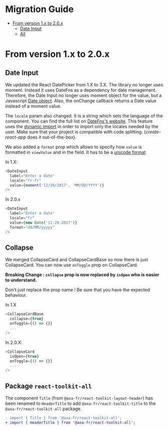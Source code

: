 <h1>Migration Guide</h1>

- [From version 1.x to 2.0.x](#from-version-1x-to-20x)
  - [Date Input](#date-input)
  - [All](#package-react-toolkit-all)

# From version 1.x to 2.0.x

## Date Input

We updated the React DatePicker from 1.X to 3.X. The library no longer uses moment. Instead it uses DateFns as a dependency for date management. Therefore, the Date Input no longer uses moment object for the value, but a Javascript [Date object](https://developer.mozilla.org/en-US/docs/Web/JavaScript/Reference/Global_Objects/Date). Also, the onChange callback returns a Date value instead of a moment value.

The `locale` param also changed. It is a string which sets the language of the component. You can find the full list on [DateFns's website](https://date-fns.org/v2.0.0-alpha.18/docs/I18n#supported-languages). This feature uses the [dynamic import](https://reactjs.org/docs/code-splitting.html#import) in order to import only the locales needed by the user. Make sure that your project is compatible with code splitting. (_create-react-app_ does it out-of-the-box).

We also added a `format` prop which allows to specify how `value` is formatted in `viewValue` and in the field. It has to be a [unicode format](https://www.unicode.org/reports/tr35/tr35-dates.html#Date_Field_Symbol_Table)

In 1.X:

```javascript
<DateInput
  label="Enter a date"
  locale="fr-fr"
  value={moment('11/26/2017', 'MM/DD/YYYY')}
/>
```

In 2.0.x

```javascript
<DateInput
  label="Enter a date"
  locale="fr"
  value={new Date('11-26-2017')}
  format="dd/MM/yyyyy"
/>
```

## Collapse

We merged CollapseCard and CollapseCardBase so now there is just CollapseCard. You can now use `onToggle` prop on CollapseCard.

**Breaking Change : `collapse` prop is now replaced by `isOpen` who is easier to understand.**

Don't just replace the prop name ! Be sure that you have the expected behaviour.

In 1.X

```javascript
<CollapseCardBase
  collapse={true}
  onToggle={() => {}}
  ...
/>
```

In 2.0.X:

```javascript
<CollapseCard
  isOpen={true}
  onToggle={() => {}}
  ...
/>
```

## Package `react-toolkit-all`

The component `Title` (from `@axa-fr/react-toolkit-layout-header`) has been renamed to `HeaderTitle` to add `@axa-fr/react-toolkit-title` to the `@axa-fr/react-toolkit-all` package.

```diff
- import { Title } from '@axa-fr/react-toolkit-all';
+ import { HeaderTitle } from '@axa-fr/react-toolkit-all';
```
